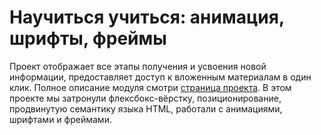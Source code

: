 # Научиться учиться: анимация, шрифты, фреймы

Проект отображает все этапы получения и усвоения новой информации, предоставляет доступ к вложенным материалам в один клик. 
Полное описание модуля смотри
[страница проекта](https://github.com/0xytoc1n/how-to-learn).
В этом проекте мы затронули флексбокс-вёрстку, позиционирование, продвинутую семантику языка HTML, работали с анимациями, шрифтами и фреймами.